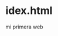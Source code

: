 # idex.html
<html>
  <head>
    <tirle>mi primera web</tirle>
    <link rel="icon" herf="ameri.jpg"=type"image/jpg">
  </head>
  <body style="
</html>
